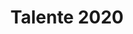 ---
templateKey: projekt-item
bild:
  image: /img/projekte_talente.jpg
  alt: Talente
title: Talente 2020
link: talente-2020
beschreibung: Unsere Mitglieder stellen Ihre Talente vor.
reihenfolge: 2
---